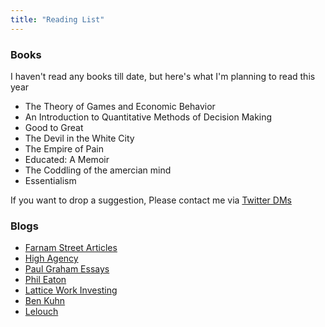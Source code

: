 ```yaml
---
title: "Reading List"
---
```


### Books
I haven't read any books till date, but here's what I'm planning to read this year
- The Theory of Games and Economic Behavior
- An Introduction to Quantitative Methods of Decision Making
- Good to Great
- The Devil in the White City
- The Empire of Pain
- Educated: A Memoir
- The Coddling of the amercian mind
- Essentialism

If you want to drop a suggestion, Please contact me via [Twitter DMs](https://x.com/ArjunIngole_)

### Blogs

- [Farnam Street Articles](https://fs.blog/)
- [High Agency](https://www.highagency.com/)
- [Paul Graham Essays](https://www.paulgraham.com/articles.html)
- [Phil Eaton](https://notes.eatonphil.com/)
- [Lattice Work Investing](http://latticeworkinvesting.com/)
- [Ben Kuhn](https://www.benkuhn.net/)
- [Lelouch](https://lelouch.dev/blog)
